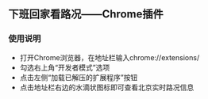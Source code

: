## 下班回家看路况——Chrome插件

### 使用说明

- 打开Chrome浏览器，在地址栏输入chrome://extensions/
- 勾选右上角“开发者模式”选项
- 点击左侧“加载已解压的扩展程序”按钮
- 点击地址栏右边的水滴状图标即可查看北京实时路况信息